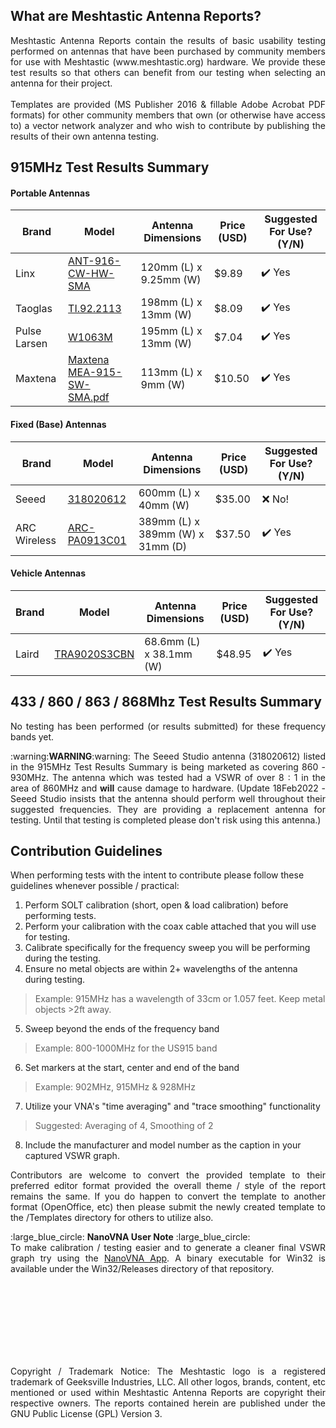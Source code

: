 ## What are Meshtastic Antenna Reports?

<p align=justify> Meshtastic Antenna Reports contain the results of basic usability testing performed on antennas that have been purchased by community members for use with Meshtastic (www.meshtastic.org) hardware. We provide these test results so that others can benefit from our testing when selecting an antenna for their project.<br><br>Templates are provided (MS Publisher 2016 & fillable Adobe Acrobat PDF formats) for other community members that own (or otherwise have access to) a vector network analyzer and who wish to contribute by publishing the results of their own antenna testing.</p>

## 915MHz Test Results Summary

#### Portable Antennas

| Brand        | Model                                                        | Antenna Dimensions     | Price (USD) | Suggested For Use? (Y/N) |
| ------------ | ------------------------------------------------------------ | ---------------------- | ----------- | ------------------------ |
| Linx         | [ANT-916-CW-HW-SMA](PDFs/ANT-916-CW-HW-SMA.pdf)       | 120mm (L) x 9.25mm (W) | $9.89       | :heavy_check_mark: Yes   |
| Taoglas      | [TI.92.2113](PDFs/TI.92.2113.pdf)                  | 198mm (L) x 13mm (W)   | $8.09       | :heavy_check_mark: Yes   |
| Pulse Larsen | [W1063M](PDFs/W1063M.pdf)                       | 195mm (L) x 13mm (W)   | $7.04       | :heavy_check_mark: Yes   |
| Maxtena      | [Maxtena MEA-915-SW-SMA.pdf](PDFs/MEA-915-SW-SMA.pdf) | 113mm (L) x 9mm (W)    | $10.50      | :heavy_check_mark: Yes   |

#### Fixed (Base) Antennas

| Brand        | Model                                   | Antenna Dimensions               | Price (USD) | Suggested For Use? (Y/N) |
| ------------ | --------------------------------------- | -------------------------------- | ----------- | ------------------------ |
| Seeed        | [318020612](PDFs/318020612.pdf)   | 600mm (L) x 40mm (W)             | $35.00      | ❌ No!                    |
| ARC Wireless | [ARC-PA0913C01](PDFs/ARC-PA0913C01.pdf) | 389mm (L) x 389mm (W) x 31mm (D) | $37.50      | ✔️ Yes                    |

#### Vehicle Antennas

| Brand | Model                                       | Antenna Dimensions      | Price (USD) | Suggested For Use? (Y/N) |
| ----- | ------------------------------------------- | ----------------------- | ----------- | ------------------------ |
| Laird | [TRA9020S3CBN](PDFs/TRA9020S3CBN.pdf) | 68.6mm (L) x 38.1mm (W) | $48.95      | ✔️ Yes                    |

## 433 / 860 / 863 / 868Mhz Test Results Summary

<p align=justify>No testing has been performed (or results submitted) for these frequency bands yet.</p>
<p align=justify>:warning:<B>WARNING</b>:warning: The Seeed Studio antenna (318020612) listed in the 915MHz Test Results Summary is being marketed as covering 860 - 930MHz. The antenna which was tested had a VSWR of over 8 : 1 in the area of 860MHz and <b>will</b> cause damage to hardware. (Update 18Feb2022 - Seeed Studio insists that the antenna should perform well throughout their suggested frequencies. They are providing a replacement antenna for testing. Until that testing is completed please don't risk using this antenna.)</p>

## Contribution Guidelines

When performing tests with the intent to contribute please follow these guidelines whenever possible / practical: 

1. Perform SOLT calibration (short, open & load calibration) before performing tests.
2. Perform your calibration with the coax cable attached that you will use for testing.
3. Calibrate specifically for the frequency sweep you will be performing during the testing.
4. Ensure no metal objects are within 2+ wavelengths of the antenna during testing.
> Example: 915MHz has a wavelength of 33cm or 1.057 feet. Keep metal objects >2ft away.
5. Sweep beyond the ends of the frequency band
> Example: 800-1000MHz for the US915 band
6. Set markers at the start, center and end of the band
> Example: 902MHz, 915MHz & 928MHz
7. Utilize your VNA's "time averaging" and "trace smoothing" functionality
> Suggested: Averaging of 4, Smoothing of 2
8. Include the manufacturer and model number as the caption in your captured VSWR graph.

<p align=justify>Contributors are welcome to convert the provided template to their preferred editor format provided the overall theme / style of the report remains the same. If you do happen to convert the template to another format (OpenOffice, etc) then please submit the newly created template to the /Templates directory for others to utilize also. </p>
<p align=justify>:large_blue_circle: <b>NanoVNA User Note</b> :large_blue_circle:<br> To make calibration / testing easier and to generate a cleaner final VSWR graph try using the <a href="http://github.com/OneOfEleven/NanoVNA-App">NanoVNA App</a>. A binary executable for Win32 is available under the Win32/Releases directory of that repository.</p>

<br>
<br>
<br>
<br>
<br>
<br>
<br>

<p align=justify>Copyright / Trademark Notice: The Meshtastic logo is a registered trademark of Geeksville Industries, LLC. All other logos, brands, content, etc mentioned or used within Meshtastic Antenna Reports are copyright their respective owners. The reports contained herein are published under the GNU Public License (GPL) Version 3. </p>
